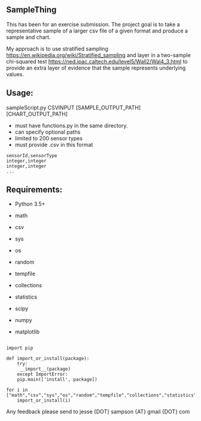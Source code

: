 ## SampleThing

This has been for an exercise submission. The project goal is to take a representative sample of a larger csv file of a given format and produce a sample and chart. 

My approach is to use stratified sampling https://en.wikipedia.org/wiki/Stratified_sampling and layer in a two-sample chi-squared test https://ned.ipac.caltech.edu/level5/Wall2/Wal4_3.html to provide an extra layer of evidence that the sample represents underlying values. 

## Usage: 

sampleScript.py CSVINPUT [SAMPLE_OUTPUT_PATH] [CHART_OUTPUT_PATH]

* must have functions.py in the same directory.
* can specify optional paths
* limited to 200 sensor types
* must provide .csv in this format 
```
sensorId,sensorType
integer,integer
integer,integer 
...
```

## Requirements:

* Python 3.5+

* math
* csv
* sys
* os
* random
* tempfile
* collections
* statistics
* scipy
* numpy
* matplotlib

```

import pip

def import_or_install(package):
	try:
     __import__(package)
   	except ImportError:
   	pip.main(['install', package]) 

for i in ["math","csv","sys","os","random","tempfile","collections","statistics","scipy","numpy","matplotlib"]:
	import_or_install(i)
```


Any feedback please send to jesse {DOT} sampson {AT} gmail {DOT} com
